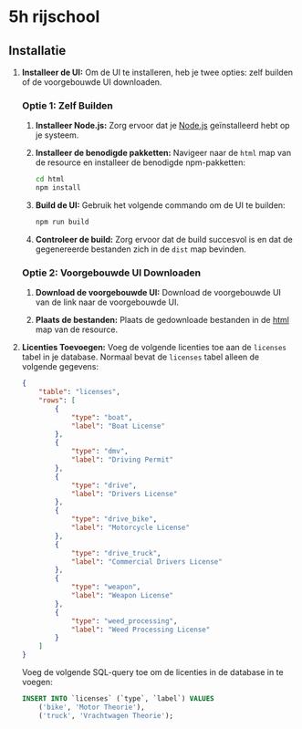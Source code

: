 # 5h rijschool

## Installatie

1. **Installeer de UI:**
   Om de UI te installeren, heb je twee opties: zelf builden of de voorgebouwde UI downloaden.

   ### Optie 1: Zelf Builden

   1. **Installeer Node.js:**
      Zorg ervoor dat je [Node.js](https://nodejs.org/) geïnstalleerd hebt op je systeem.

   2. **Installeer de benodigde pakketten:**
      Navigeer naar de `html` map van de resource en installeer de benodigde npm-pakketten:
      ```sh
      cd html
      npm install
      ```

   3. **Build de UI:**
      Gebruik het volgende commando om de UI te builden:
      ```sh
      npm run build
      ```

   4. **Controleer de build:**
      Zorg ervoor dat de build succesvol is en dat de gegenereerde bestanden zich in de `dist` map bevinden.

   ### Optie 2: Voorgebouwde UI Downloaden

   1. **Download de voorgebouwde UI:**
      Download de voorgebouwde UI van de link naar de voorgebouwde UI.

   2. **Plaats de bestanden:**
      Plaats de gedownloade bestanden in de [html](http://_vscodecontentref_/1) map van de resource.

2. **Licenties Toevoegen:**
   Voeg de volgende licenties toe aan de `licenses` tabel in je database. Normaal bevat de `licenses` tabel alleen de volgende gegevens:
   ```json
   {
       "table": "licenses",
       "rows": [
           {
               "type": "boat",
               "label": "Boat License"
           },
           {
               "type": "dmv",
               "label": "Driving Permit"
           },
           {
               "type": "drive",
               "label": "Drivers License"
           },
           {
               "type": "drive_bike",
               "label": "Motorcycle License"
           },
           {
               "type": "drive_truck",
               "label": "Commercial Drivers License"
           },
           {
               "type": "weapon",
               "label": "Weapon License"
           },
           {
               "type": "weed_processing",
               "label": "Weed Processing License"
           }
       ]
   }
   ```

   Voeg de volgende SQL-query toe om de licenties in de database in te voegen:
   ```sql
   INSERT INTO `licenses` (`type`, `label`) VALUES
       ('bike', 'Motor Theorie'),
       ('truck', 'Vrachtwagen Theorie');
   ```